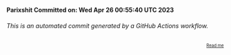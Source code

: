 **Parixshit Committed on: Wed Apr 26 00:55:40 UTC 2023** <!-- f777826c-af9c-463d-9f1b-318f41de7ffe -->

###### This is an automated commit generated by a GitHub Actions workflow.

<div align="right"><sub><sup><a href="https://github.com/Parixshit/AutoCommit.git">Read me</a></sup></sub></div>
